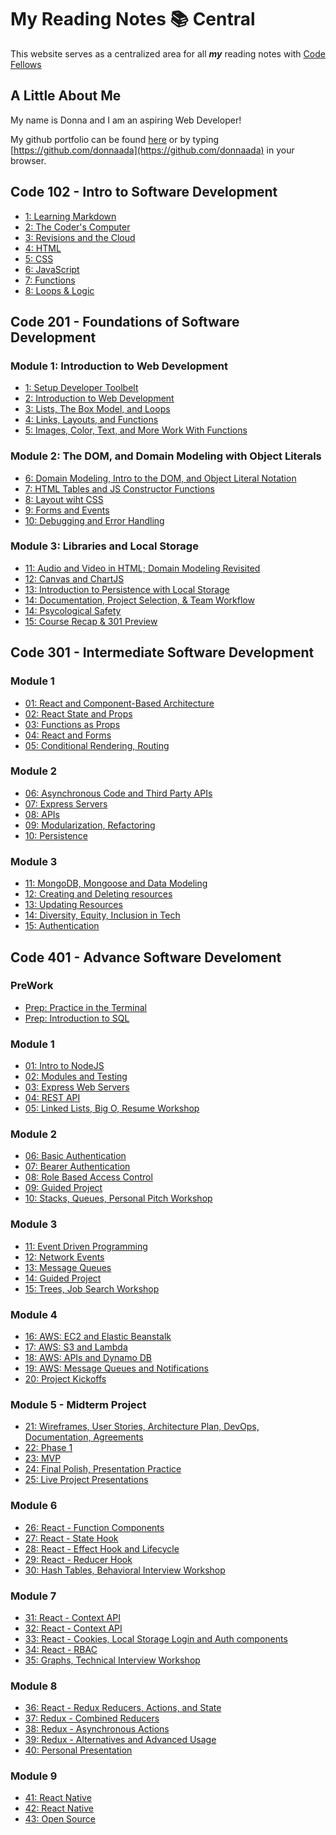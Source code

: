 # My Reading Notes 📚 Central

This website serves as a centralized area for all ***my*** reading notes with [Code Fellows]([url](https://www.codefellows.org))

<!-- Introduction -->
## A Little About Me

My name is Donna and I am an aspiring Web Developer!

My github portfolio can be found [here](https://github.com/donnaada) or by typing [https://github.com/donnaada](https://github.com/donnaada) in your browser.

<!-- ### What is Growth Mindset

Growth Mindset is believing that anyone can learn.

### Three Reminders to keep myself in growth mindset

* I don't know how to do this ... ***yet***!
* *EVERYONE* started off no knowing how to do the things I'm learning.
* I am capable of learning! -->

<!-- ## Links to Class Notes -->

## Code 102 - Intro to Software Development

* [1: Learning Markdown](./102/01_markdown.md)
* [2: The Coder's Computer](./102/02_coders_computer.md)
* [3: Revisions and the Cloud](./102/03_revisions_cloud.md)
* [4: HTML](./102/04_html.md)
* [5: CSS](./102/05_css.md)
* [6: JavaScript](./102/06_js.md)
* [7: Functions](./102/07_functions.md)
* [8: Loops &amp; Logic](./102/08_loops_logics.md)

## Code 201 - Foundations of Software Development

### Module 1: Introduction to Web Development

* [1: Setup Developer Toolbelt](./201/class-01.md)
* [2: Introduction to Web Development](./201/class02.md)
* [3: Lists, The Box Model, and Loops](./201/class03.md)
* [4: Links, Layouts, and Functions](./201/class04.md)
* [5: Images, Color, Text, and More Work With Functions](./201/class05.md)

### Module 2: The DOM, and Domain Modeling with Object Literals

* [6: Domain Modeling, Intro to the DOM, and Object Literal Notation](./201/class06.md)
* [7: HTML Tables and JS Constructor Functions](./201/class07.md)
* [8: Layout wiht CSS](./201/class08.md)
* [9: Forms and Events](./201/class09.md)
* [10: Debugging and Error Handling](./201/class10.md)

### Module 3: Libraries and Local Storage

* [11: Audio and Video in HTML; Domain Modeling Revisited](./201/class11.md)
* [12: Canvas and ChartJS](./201/class12.md)
* [13: Introduction to Persistence with Local Storage](./201/class13.md)
* [14: Documentation, Project Selection, & Team Workflow](./201/class14.md)
* [14: Psycological Safety](./201/class14-psycological-safety.md)
* [15: Course Recap &amp; 301 Preview](./201/class15.md)

## Code 301 - Intermediate Software Development

### Module 1

* [01: React and Component-Based Architecture](./301/class01.md)
* [02: React State and Props](./301/class02.md)
* [03: Functions as Props](./301/class03.md)
* [04: React and Forms](./301/class04.md)
* [05: Conditional Rendering, Routing](./301/class05.md)

### Module 2

* [06: Asynchronous Code and Third Party APIs](./301/class06.md)
* [07: Express Servers](./301/class07.md)
* [08: APIs](./301/class08.md)
* [09: Modularization, Refactoring](./301/class09.md)
* [10: Persistence](./301/class10.md)

### Module 3

* [11: MongoDB, Mongoose and Data Modeling](./301/class11.md)
* [12: Creating and Deleting resources](./301/class12.md)
* [13: Updating Resources](./301/class13.md)
* [14: Diversity, Equity, Inclusion in Tech](./301/class14.md)
* [15: Authentication](./301/class15.md)

## Code 401 - Advance Software Develoment

### PreWork

* [Prep: Practice in the Terminal](./401/prework-cli)
* [Prep: Introduction to SQL](./401/prework-cli)

### Module 1

* [01:  Intro to NodeJS](./401/class01.md)
* [02:  Modules and Testing](./401/class02.md)
* [03:  Express Web Servers](./401/class03.md)
* [04:  REST API](./401/class04.md)
* [05:  Linked Lists, Big O, Resume Workshop](./401/class05.md)

### Module 2

* [06:  Basic Authentication](./401/class06.md)
* [07:  Bearer Authentication](./401/class07.md)
* [08:  Role Based Access Control](./401/class08.md)
* [09:  Guided Project](./401/class09.md)
* [10:  Stacks, Queues, Personal Pitch Workshop](./401/class10.md)

### Module 3

* [11:  Event Driven Programming](./401/class11.md)
* [12:  Network Events](./401/class12.md)
* [13:  Message Queues](./401/class13.md)
* [14:  Guided Project](./401/class14.md)
* [15:  Trees, Job Search Workshop](./401/class15.md)

### Module 4

* [16:  AWS: EC2 and Elastic Beanstalk](./401/class16.md)
* [17:  AWS: S3 and Lambda](./401/class17.md)
* [18:  AWS: APIs and Dynamo DB](./401/class18.md)
* [19:  AWS: Message Queues and Notifications](./401/class19.md)
* [20:  Project Kickoffs](./401/class20.md)

### Module 5 - Midterm Project

* [21:  Wireframes, User Stories, Architecture Plan, DevOps, Documentation, Agreements](./401/class21.md)
* [22:  Phase 1](./401/class22.md)
* [23:  MVP](./401/class23.md)
* [24:  Final Polish, Presentation Practice](./401/class24.md)
* [25:  Live Project Presentations](./401/class25.md)

### Module 6

* [26:  React - Function Components](./401/class26.md)
* [27:  React - State Hook](./401/class27.md)
* [28:  React - Effect Hook and Lifecycle](./401/class28.md)
* [29:  React - Reducer Hook](./401/class29.md)
* [30:  Hash Tables, Behavioral Interview Workshop](./401/class30.md)

### Module 7

* [31:  React - Context API](./401/class31.md)
* [32:  React - Context API](./401/class32.md)
* [33:  React - Cookies, Local Storage Login and Auth components](./401/class33.md)
* [34:  React - RBAC](./401/class34.md)
* [35:  Graphs, Technical Interview Workshop](./401/class35.md)

### Module 8

* [36:  React - Redux Reducers, Actions, and State](./401/class36.md)
* [37:  Redux - Combined Reducers](./401/class37.md)
* [38:  Redux - Asynchronous Actions](./401/class38.md)
* [39:  Redux - Alternatives and Advanced Usage](./401/class39.md)
* [40:  Personal Presentation](./401/class40.md)

### Module 9

* [41:  React Native](./401/class41.md)
* [42:  React Native](./401/class42.md)
* [43:  Open Source](./401/class43.md)
